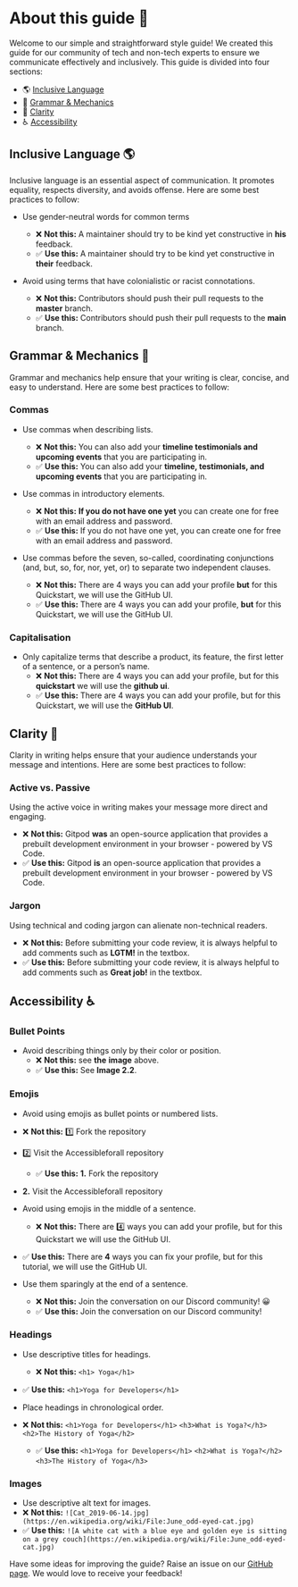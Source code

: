 # About this guide 👋

Welcome to our simple and straightforward style guide! We created this guide for our community of tech and non-tech experts to ensure we communicate effectively and inclusively. This guide is divided into four sections:

- 🌎 [Inclusive Language](inclusive-language)
- 📝 [Grammar & Mechanics](grammar-and-mechanics)
- 🤔 [Clarity](clarity)
- ♿ [Accessibility](accessibility)

## Inclusive Language 🌎

Inclusive language is an essential aspect of communication. It promotes equality, respects diversity, and avoids offense. Here are some best practices to follow:

- Use gender-neutral words for common terms
  - ❌ **Not this:** A maintainer should try to be kind yet constructive in **his** feedback.
  - ✅ **Use this:** A maintainer should try to be kind yet constructive in **their** feedback.

- Avoid using terms that have colonialistic or racist connotations.
  - ❌ **Not this:** Contributors should push their pull requests to the **master** branch.
  - ✅ **Use this:** Contributors should push their pull requests to the **main** branch.

## Grammar & Mechanics 📝

Grammar and mechanics help ensure that your writing is clear, concise, and easy to understand. Here are some best practices to follow:

### Commas

- Use commas when describing lists.
  - ❌ **Not this:** You can also add your **timeline testimonials and upcoming events** that you are participating in.
  - ✅ **Use this:** You can also add your **timeline, testimonials, and upcoming events** that you are participating in.

- Use commas in introductory elements.
  - ❌ **Not this:** **If you do not have one yet** you can create one for free with an email address and password.
  - ✅ **Use this:** If you do not have one yet, you can create one for free with an email address and password.

- Use commas before the seven, so-called, coordinating conjunctions (and, but, so, for, nor, yet, or) to separate two independent clauses.
  - ❌ **Not this:** There are 4 ways you can add your profile **but** for this Quickstart, we will use the GitHub UI.
  - ✅ **Use this:** There are 4 ways you can add your profile, **but** for this Quickstart, we will use the GitHub UI.

### Capitalisation

- Only capitalize terms that describe a product, its feature, the first letter of a sentence, or a person’s name.
  - ❌ **Not this:** There are 4 ways you can add your profile, but for this **quickstart** we will use the **github ui**.
  - ✅ **Use this:** There are 4 ways you can add your profile, but for this Quickstart, we will use the **GitHub UI**.

## Clarity 🤔

Clarity in writing helps ensure that your audience understands your message and intentions. Here are some best practices to follow:

### Active vs. Passive

Using the active voice in writing makes your message more direct and engaging.

- ❌ **Not this:** Gitpod **was** an open-source application that provides a prebuilt development environment in your browser - powered by VS Code.
- ✅ **Use this:** Gitpod **is** an open-source application that provides a prebuilt development environment in your browser - powered by VS Code.

### Jargon

Using technical and coding jargon can alienate non-technical readers.

- ❌ **Not this:** Before submitting your code review, it is always helpful to add comments such as **LGTM!** in the textbox.
- ✅ **Use this:** Before submitting your code review, it is always helpful to add comments such as **Great job!** in the textbox.

## Accessibility ♿

### Bullet Points

- Avoid describing things only by their color or position.
  - ❌ **Not this:** see **the** **image** above.
  - ✅ **Use this:** See **Image 2.2**.

### Emojis

- Avoid using emojis as bullet points or numbered lists.
- ❌ **Not this:** 1️⃣ Fork the repository
- 2️⃣ Visit the Accessibleforall repository
  - ✅ **Use this:** **1.** Fork the repository
- **2️.** Visit the Accessibleforall repository

- Avoid using emojis in the middle of a sentence.
  - ❌  **Not this:** There are 4️⃣ ways you can add your profile, but for this Quickstart we will use the GitHub UI.
- ✅ **Use this:** There are **4** ways you can fix your profile, but for this tutorial, we will use the GitHub UI.

- Use them sparingly at the end of a sentence.
  - ❌ **Not this:** Join the conversation on our Discord community! 😀
  - ✅ **Use this:** Join the conversation on our Discord community!

### Headings

- Use descriptive titles for headings.
  - ❌ **Not this:** `<h1> Yoga</h1>`
- ✅ **Use this:** `<h1>Yoga for Developers</h1>`

- Place headings in chronological order.
- ❌ **Not this:** `<h1>Yoga for Developers</h1>`
  `<h3>What is Yoga?</h3>`
  `<h2>The History of Yoga</h2>`
  - ✅ **Use this:**  `<h1>Yoga for Developers</h1>`
  `<h2>What is Yoga?</h2>`
  `<h3>The History of Yoga</h3>`

### Images

- Use descriptive alt text for images.
- ❌ **Not this:** `![Cat_2019-06-14.jpg](https://en.wikipedia.org/wiki/File:June_odd-eyed-cat.jpg)`
- ✅ **Use this:**  `![A white cat with a blue eye and golden eye is sitting on a grey couch](https://en.wikipedia.org/wiki/File:June_odd-eyed-cat.jpg)`

Have some ideas for improving the guide? Raise an issue on our [GitHub page](https://github.com/AccessibleForAll/AccessibleWebDev/issues/new/choose). We would love to receive your feedback!
